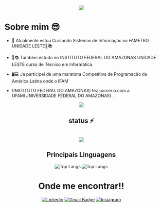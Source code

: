 
<h1 align="center">
<img src="https://readme-typing-svg.herokuapp.com/?font=Righteous&size=35&center=true&vCenter=true&width=500&height=70&duration=4500&lines=olá!+👋;+me+chamo+Walter!;" />
</h1>

# Sobre mim 😎

- 🔭 Atualmente estou Cursando Sistemas de Informação na FAMETRO UNIDADE LESTE📗📚

- 📕📚 Também estudo no INSTITUTO FEDERAL DO AMAZONAS UNIDADE LESTE curso de Técnico em Informática
- 🖥💻 Ja participei de uma maratona Competitiva de Programação da América Latina onde o IFAM
- (INSTITUTO FEDERAL DO AMAZONAS) fez parceria com a UFAM(UNIVERSIDADE FEDERAL DO AMAZONAS) .

<div align="center" >
  <img src="https://skillicons.dev/icons?i=vscode,c,java,python" />
</div>

<h2 align="center" > status ⚡</h2> 

<br>
<div align="center" >
  <picture>
  <source
    srcset="https://github-readme-stats.vercel.app/api?username=WalterGoncalves-filho&show_icons=true&theme=radical"
    media="(prefers-color-scheme: dark)"
    srcset="https://github-readme-stats.vercel.app/api/top-langs/?username=WalterGoncalves-filho&hide_progress=true"
    media="(prefers-color-scheme: dark)"
  />
  <source
    srcset="https://github-readme-stats.vercel.app/api?username=WalterGoncalves-filho
&show_icons=true"
    media="(prefers-color-scheme: light), (prefers-color-scheme: no-preference)"
  />
  <img src="https://github-readme-stats.vercel.app/api?username=WalterGoncalves-filho
&show_icons=true" />



## Principais Linguagens
![Top Langs](https://github-readme-stats.vercel.app/api/top-langs/?username=WalterGoncalves-filho&hide_progress=true)
![Top Langs](https://github-readme-stats.vercel.app/api/top-langs/?username=WalterGoncalves-filho&layout=compact)


# Onde me encontrar!!

[![Linkedin](https://img.shields.io/badge/LinkedIn-0077B5?style=for-the-badge&logo=linkedin&logoColor=white&link=https://www.linkedin.com/in/waltergoncalvesfilho/)](https://www.linkedin.com/in/waltergoncalvesfilho/)
[![Gmail Badge](https://img.shields.io/badge/Gmail-D14836?style=for-the-badge&logo=gmail&logoColor=white&link=mailto:waltergoncalves.bfilho@gmail.com)](mailto:waltergoncalves.bfilho@gmail.com)
[![Instagram](https://img.shields.io/badge/Instagram-E4405F?style=for-the-badge&logo=instagram&logoColor=white&link=https://www.instagram.com/waltergoncalves.filho/)](https://www.instagram.com/waltergoncalves.filho/)

